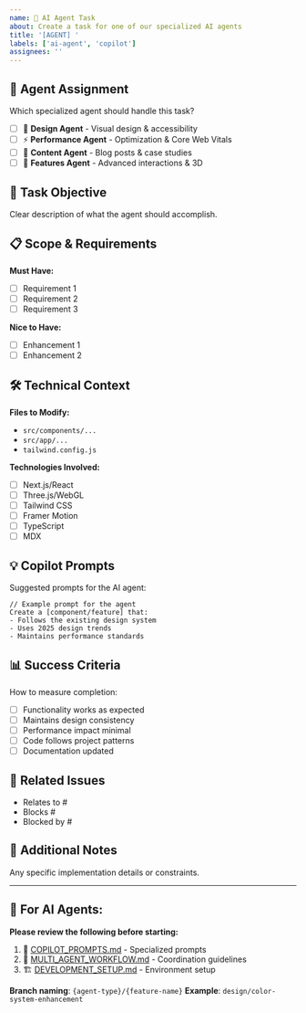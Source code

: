 ```yaml
---
name: 🤖 AI Agent Task
about: Create a task for one of our specialized AI agents
title: '[AGENT] '
labels: ['ai-agent', 'copilot']
assignees: ''
---
```


## 🤖 Agent Assignment

Which specialized agent should handle this task?

- [ ] 🎨 **Design Agent** - Visual design & accessibility
- [ ] ⚡ **Performance Agent** - Optimization & Core Web Vitals
- [ ] 📝 **Content Agent** - Blog posts & case studies
- [ ] 🚀 **Features Agent** - Advanced interactions & 3D

## 🎯 Task Objective

Clear description of what the agent should accomplish.

## 📋 Scope & Requirements

**Must Have:**

- [ ] Requirement 1
- [ ] Requirement 2
- [ ] Requirement 3

**Nice to Have:**

- [ ] Enhancement 1
- [ ] Enhancement 2

## 🛠️ Technical Context

**Files to Modify:**

- `src/components/...`
- `src/app/...`
- `tailwind.config.js`

**Technologies Involved:**

- [ ] Next.js/React
- [ ] Three.js/WebGL
- [ ] Tailwind CSS
- [ ] Framer Motion
- [ ] TypeScript
- [ ] MDX

## 💡 Copilot Prompts

Suggested prompts for the AI agent:

```
// Example prompt for the agent
Create a [component/feature] that:
- Follows the existing design system
- Uses 2025 design trends
- Maintains performance standards
```

## 📊 Success Criteria

How to measure completion:

- [ ] Functionality works as expected
- [ ] Maintains design consistency
- [ ] Performance impact minimal
- [ ] Code follows project patterns
- [ ] Documentation updated

## 🔗 Related Issues

- Relates to #
- Blocks #
- Blocked by #

## 📝 Additional Notes

Any specific implementation details or constraints.

---

## 🤖 For AI Agents:

**Please review the following before starting:**

1. 📖 [COPILOT_PROMPTS.md](../COPILOT_PROMPTS.md) - Specialized prompts
2. 🔄 [MULTI_AGENT_WORKFLOW.md](../MULTI_AGENT_WORKFLOW.md) - Coordination guidelines
3. 🏗️ [DEVELOPMENT_SETUP.md](../DEVELOPMENT_SETUP.md) - Environment setup

**Branch naming**: `{agent-type}/{feature-name}` **Example**: `design/color-system-enhancement`
